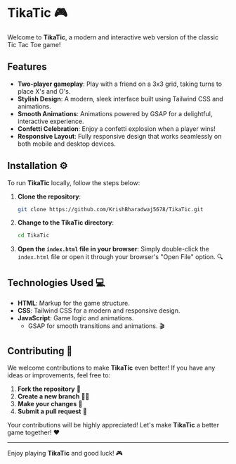 # TikaTic 🎮

Welcome to **TikaTic**, a modern and interactive web version of the classic Tic Tac Toe game! 

## Features 

- **Two-player gameplay**: Play with a friend on a 3x3 grid, taking turns to place X's and O's. 
- **Stylish Design**: A modern, sleek interface built using Tailwind CSS and animations. 
- **Smooth Animations**: Animations powered by GSAP for a delightful, interactive experience. 
- **Confetti Celebration**: Enjoy a confetti explosion when a player wins!
- **Responsive Layout**: Fully responsive design that works seamlessly on both mobile and desktop devices.

## Installation ⚙️

To run **TikaTic** locally, follow the steps below:

1. **Clone the repository**:
   ```bash
   git clone https://github.com/KrishBharadwaj5678/TikaTic.git
   ```

2. **Change to the TikaTic directory**:
   ```bash
   cd TikaTic
   ```

3. **Open the `index.html` file in your browser**:
   Simply double-click the `index.html` file or open it through your browser's "Open File" option. 🔍

## Technologies Used 💻

- **HTML**: Markup for the game structure.
- **CSS**: Tailwind CSS for a modern and responsive design.
- **JavaScript**: Game logic and animations.
  - GSAP for smooth transitions and animations. 🎬

## Contributing 🤝

We welcome contributions to make **TikaTic** even better! If you have any ideas or improvements, feel free to:

1. **Fork the repository** 🔄
2. **Create a new branch** 🧑‍💻
3. **Make your changes** 🔧
4. **Submit a pull request** 📝

Your contributions will be highly appreciated! Let's make **TikaTic** a better game together! ❤️

---

Enjoy playing **TikaTic** and good luck! 🎮
```
